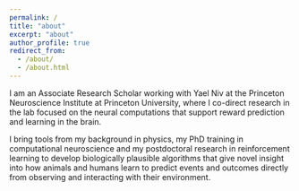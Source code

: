 ```yaml
---
permalink: /
title: "about"
excerpt: "about"
author_profile: true
redirect_from:
  - /about/
  - /about.html
---
```


<!-- _using computational neuroscience to understand the algorithms that support reward prediction and learning in the brain_ -->

I am an Associate Research Scholar working with Yael Niv at the Princeton Neuroscience Institute at Princeton University, where I co-direct research in the lab focused on the neural computations that support reward prediction and learning in the brain.

<!-- understanding biologically plausible mechanisms for reward prediction and learning in the brain and in behavior. -->

I bring tools from my background in physics, my PhD training in computational neuroscience and my postdoctoral research in reinforcement learning to develop biologically plausible algorithms that give novel insight into how animals and humans learn to predict events and outcomes directly from observing and interacting with their environment.
